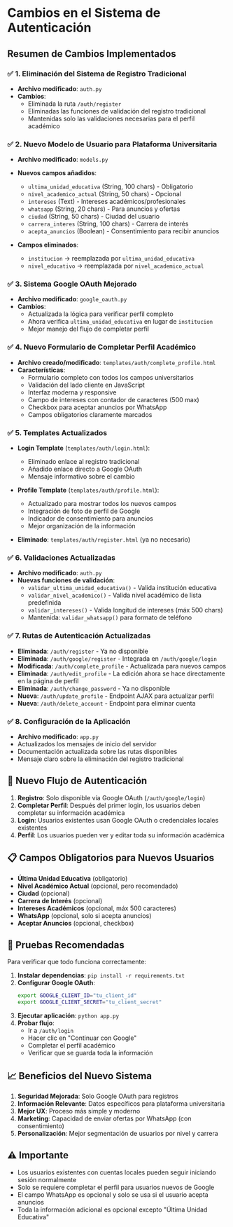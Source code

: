 # Cambios en el Sistema de Autenticación

## Resumen de Cambios Implementados

### ✅ 1. Eliminación del Sistema de Registro Tradicional
- **Archivo modificado**: `auth.py`
- **Cambios**:
  - Eliminada la ruta `/auth/register` 
  - Eliminadas las funciones de validación del registro tradicional
  - Mantenidas solo las validaciones necesarias para el perfil académico

### ✅ 2. Nuevo Modelo de Usuario para Plataforma Universitaria
- **Archivo modificado**: `models.py`
- **Nuevos campos añadidos**:
  - `ultima_unidad_educativa` (String, 100 chars) - Obligatorio
  - `nivel_academico_actual` (String, 50 chars) - Opcional
  - `intereses` (Text) - Intereses académicos/profesionales
  - `whatsapp` (String, 20 chars) - Para anuncios y ofertas
  - `ciudad` (String, 50 chars) - Ciudad del usuario
  - `carrera_interes` (String, 100 chars) - Carrera de interés
  - `acepta_anuncios` (Boolean) - Consentimiento para recibir anuncios

- **Campos eliminados**:
  - `institucion` → reemplazada por `ultima_unidad_educativa`
  - `nivel_educativo` → reemplazada por `nivel_academico_actual`

### ✅ 3. Sistema Google OAuth Mejorado
- **Archivo modificado**: `google_oauth.py`
- **Cambios**:
  - Actualizada la lógica para verificar perfil completo
  - Ahora verifica `ultima_unidad_educativa` en lugar de `institucion`
  - Mejor manejo del flujo de completar perfil

### ✅ 4. Nuevo Formulario de Completar Perfil Académico
- **Archivo creado/modificado**: `templates/auth/complete_profile.html`
- **Características**:
  - Formulario completo con todos los campos universitarios
  - Validación del lado cliente en JavaScript
  - Interfaz moderna y responsive
  - Campo de intereses con contador de caracteres (500 max)
  - Checkbox para aceptar anuncios por WhatsApp
  - Campos obligatorios claramente marcados

### ✅ 5. Templates Actualizados
- **Login Template** (`templates/auth/login.html`):
  - Eliminado enlace al registro tradicional
  - Añadido enlace directo a Google OAuth
  - Mensaje informativo sobre el cambio

- **Profile Template** (`templates/auth/profile.html`):
  - Actualizado para mostrar todos los nuevos campos
  - Integración de foto de perfil de Google
  - Indicador de consentimiento para anuncios
  - Mejor organización de la información

- **Eliminado**: `templates/auth/register.html` (ya no necesario)

### ✅ 6. Validaciones Actualizadas
- **Archivo modificado**: `auth.py`
- **Nuevas funciones de validación**:
  - `validar_ultima_unidad_educativa()` - Valida institución educativa
  - `validar_nivel_academico()` - Valida nivel académico de lista predefinida
  - `validar_intereses()` - Valida longitud de intereses (máx 500 chars)
  - Mantenida: `validar_whatsapp()` para formato de teléfono

### ✅ 7. Rutas de Autenticación Actualizadas
- **Eliminada**: `/auth/register` - Ya no disponible
- **Eliminada**: `/auth/google/register` - Integrada en `/auth/google/login`
- **Modificada**: `/auth/complete_profile` - Actualizada para nuevos campos
- **Eliminada**: `/auth/edit_profile` - La edición ahora se hace directamente en la página de perfil
- **Eliminada**: `/auth/change_password` - Ya no disponible
- **Nueva**: `/auth/update_profile` - Endpoint AJAX para actualizar perfil
- **Nueva**: `/auth/delete_account` - Endpoint para eliminar cuenta

### ✅ 8. Configuración de la Aplicación
- **Archivo modificado**: `app.py`
- Actualizados los mensajes de inicio del servidor
- Documentación actualizada sobre las rutas disponibles
- Mensaje claro sobre la eliminación del registro tradicional

## 🔐 Nuevo Flujo de Autenticación

1. **Registro**: Solo disponible vía Google OAuth (`/auth/google/login`)
2. **Completar Perfil**: Después del primer login, los usuarios deben completar su información académica
3. **Login**: Usuarios existentes usan Google OAuth o credenciales locales existentes
4. **Perfil**: Los usuarios pueden ver y editar toda su información académica

## 📋 Campos Obligatorios para Nuevos Usuarios

- **Última Unidad Educativa** (obligatorio)
- **Nivel Académico Actual** (opcional, pero recomendado)
- **Ciudad** (opcional)
- **Carrera de Interés** (opcional)
- **Intereses Académicos** (opcional, máx 500 caracteres)
- **WhatsApp** (opcional, solo si acepta anuncios)
- **Aceptar Anuncios** (opcional, checkbox)

## 🧪 Pruebas Recomendadas

Para verificar que todo funciona correctamente:

1. **Instalar dependencias**: `pip install -r requirements.txt`
2. **Configurar Google OAuth**:
   ```bash
   export GOOGLE_CLIENT_ID="tu_client_id"
   export GOOGLE_CLIENT_SECRET="tu_client_secret"
   ```
3. **Ejecutar aplicación**: `python app.py`
4. **Probar flujo**:
   - Ir a `/auth/login`
   - Hacer clic en "Continuar con Google"
   - Completar el perfil académico
   - Verificar que se guarda toda la información

## 📈 Beneficios del Nuevo Sistema

1. **Seguridad Mejorada**: Solo Google OAuth para registros
2. **Información Relevante**: Datos específicos para plataforma universitaria
3. **Mejor UX**: Proceso más simple y moderno
4. **Marketing**: Capacidad de enviar ofertas por WhatsApp (con consentimiento)
5. **Personalización**: Mejor segmentación de usuarios por nivel y carrera

## ⚠️ Importante

- Los usuarios existentes con cuentas locales pueden seguir iniciando sesión normalmente
- Solo se requiere completar el perfil para usuarios nuevos de Google
- El campo WhatsApp es opcional y solo se usa si el usuario acepta anuncios
- Toda la información adicional es opcional excepto "Última Unidad Educativa"